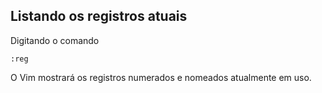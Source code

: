 Listando os registros atuais
----------------------------

Digitando o comando
```
:reg
```
O Vim mostrará os registros numerados e nomeados atualmente em uso.
